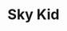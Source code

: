 ---
layout: video
series: Angry Video Game Nerd Minis
episode: 4
title: "Sky Kid"
permalink: /avgn/mini-episode-4
video_info:
  - youtube;YouTube;HQta2TYpQFA
release_date: 2013-10-20
mike_notes:
toggle: off
special: nes-marathon
special_id: "Mini-episodes for Pat the NES Punk's NES Marathon"
platforms:
  - Nintendo Entertainment System
---